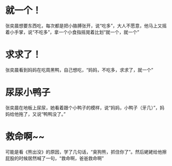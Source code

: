 # 就一个！

张奕晨想要东西吃，每次都是把小胳膊张开，说“吃多”，大人不愿意，他马上又摇着小手掌，说“不吃多”，拿一个小食指摇晃着比划“就一个，就一个”

# 求求了！

张奕晨看到妈妈在吃周黑鸭，自己想吃，“妈妈，不吃多，求求了，就一个”

# 尿尿小鸭子

张奕晨在地板上尿尿，她看着跟个小鸭子的模样，说“妈妈，小鸭子（牙几）”，妈妈给他拖了，又说“鸭鸭没了。”

# 救命啊~~

可能是看《熊出没》的原因，学了几句话，“臭狗熊，抓住你了”。然后姥姥给他擦屁股的时候居然喊了一句，“救命啊，爸爸救命啊”
